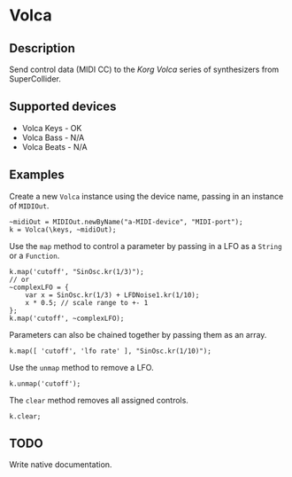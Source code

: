 Volca
=====

Description
-----------

Send control data (MIDI CC) to the *Korg Volca* series of synthesizers from SuperCollider.  

Supported devices
-----------------

* Volca Keys  - OK
* Volca Bass  - N/A 
* Volca Beats - N/A

Examples
--------

Create a new `Volca` instance using the device name, passing in an instance of `MIDIOut`.

    ~midiOut = MIDIOut.newByName("a-MIDI-device", "MIDI-port");
    k = Volca(\keys, ~midiOut);

Use the `map` method to control a parameter by passing in a LFO as a `String` or a `Function`.

    k.map('cutoff', "SinOsc.kr(1/3)");
    // or
    ~complexLFO = { 
        var x = SinOsc.kr(1/3) + LFDNoise1.kr(1/10); 
        x * 0.5; // scale range to +- 1
    };
    k.map('cutoff', ~complexLFO);

Parameters can also be chained together by passing them as an array.

    k.map([ 'cutoff', 'lfo rate' ], "SinOsc.kr(1/10)");

Use the `unmap` method to remove a LFO.

    k.unmap('cutoff');

The `clear` method removes all assigned controls.

    k.clear;

TODO
----

Write native documentation.
